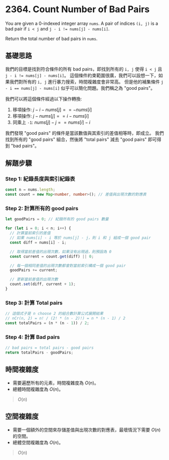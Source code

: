 # 2364. Count Number of Bad Pairs

You are given a 0-indexed integer array `nums`. 
A pair of indices `(i, j)` is a bad pair if `i < j` and `j - i != nums[j] - nums[i]`.

Return the total number of bad pairs in `nums`.

## 基礎思路
我們的目標是找到符合條件的所有 bad pairs，即找到所有的 `i, j` 使得 `i < j` 且 `j - i != nums[j] - nums[i]`。
這個條件約束範圍很廣，我們可以設想一下，如果我們對所有的 `i, j` 進行暴力搜索，時間複雜度會非常高。
但是他的補集條件 `j - i == nums[j] - nums[i]` 似乎可以簡化問題。我們稱之為 "good pairs"。

我們可以將這個條件經過以下操作轉換:

1. 移項操作: $j - i - nums[j] == - nums[i]$
2. 移項操作: $j - nums[j] == i - nums[i]$
3. 同乘上 `-1`: $nums[j] - j == nums[i] - i$

我們發現 "good pairs" 的條件是當該數值與其索引的差值相等時，即成立。
我們找到所有的 "good pairs" 組合，然後將 "total pairs" 減去 "good pairs" 即可得到 "bad pairs"。

## 解題步驟

### Step 1: 紀錄長度與索引紀錄表

```typescript
const n = nums.length;
const count = new Map<number, number>(); // 差值與出現次數的對應表
```

### Step 2: 計算所有的 good pairs

```typescript
let goodPairs = 0; // 紀錄所有的 good pairs 數量

for (let i = 0; i < n; i++) {
  // 計算當前索引的差值
  // 如果 nums[i] - i 等於 nums[j] - j，則 i 和 j 組成一個 good pair
  const diff = nums[i] - i;

  // 取得當前差值的出現次數，如果沒有出現過，則預設為 0
  const current = count.get(diff) || 0;

  // 每一個相同差值的出現次數都會對當前索引構成一個 good pair
  goodPairs += current;

  // 更新當前差值的出現次數
  count.set(diff, current + 1);
}
```

### Step 3: 計算 Total pairs

```typescript
// 這個式子是 n choose 2 的組合數計算公式展開結果
// nCr(n, 2) = n! / (2! * (n - 2)!) = n * (n - 1) / 2
const totalPairs = (n * (n - 1)) / 2;
```

### Step 4: 計算 Bad pairs

```typescript
// bad pairs = total pairs - good pairs
return totalPairs - goodPairs;
```

## 時間複雜度

- 需要遍歷所有的元素，時間複雜度為 $O(n)$。
- 總體時間複雜度為 $O(n)$。

> $O(n)$

## 空間複雜度

- 需要一個額外的空間來存儲差值與出現次數的對應表，最壞情況下需要 $O(n)$ 的空間。
- 總體空間複雜度為 $O(n)$。

> $O(n)$
